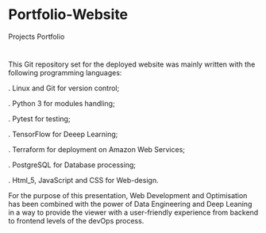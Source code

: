 # Portfolio-Website
Projects Portfolio
#
This Git repository set for the deployed website was mainly written with the following programming languages:
  
  . Linux and Git for version control;
  
  . Python 3 for modules handling;
  
  . Pytest for testing;
  
  . TensorFlow for Deeep Learning; 
  
  . Terraform for deployment on Amazon Web Services;
  
  . PostgreSQL for Database processing;
  
  . Html_5, JavaScript and CSS for Web-design.
  
For the purpose of this presentation, Web Development and Optimisation has been combined with the power of Data Engineering  and Deep Leaning in a way to provide the viewer with a user-friendly experience from backend to frontend levels of the devOps process.
